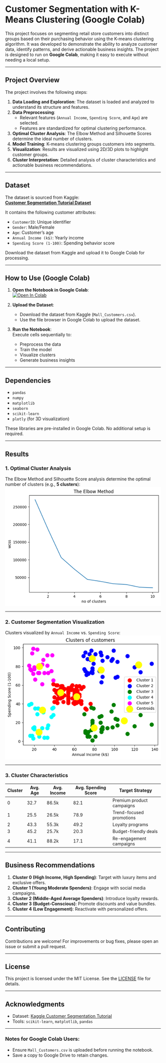 # Customer Segmentation with K-Means Clustering (Google Colab)

This project focuses on segmenting retail store customers into distinct groups based on their purchasing behavior using the K-means clustering algorithm. It was developed to demonstrate the ability to analyze customer data, identify patterns, and derive actionable business insights. The project is designed to run on **Google Colab**, making it easy to execute without needing a local setup.

---

## Project Overview

The project involves the following steps:

1. **Data Loading and Exploration**: The dataset is loaded and analyzed to understand its structure and features.
2. **Data Preprocessing**:
   - Relevant features (`Annual Income`, `Spending Score`, and `Age`) are selected.
   - Features are standardized for optimal clustering performance.
3. **Optimal Cluster Analysis**: The Elbow Method and Silhouette Scores determine the ideal number of clusters.
4. **Model Training**: K-means clustering groups customers into segments.
5. **Visualization**: Results are visualized using 2D/3D plots to highlight customer groups.
6. **Cluster Interpretation**: Detailed analysis of cluster characteristics and actionable business recommendations.

---

## Dataset

The dataset is sourced from Kaggle:  
**[Customer Segmentation Tutorial Dataset](https://www.kaggle.com/datasets/vjchoudhary7/customer-segmentation-tutorial-in-python)**  

It contains the following customer attributes:
- `CustomerID`: Unique identifier
- `Gender`: Male/Female
- `Age`: Customer’s age
- `Annual Income (k$)`: Yearly income
- `Spending Score (1-100)`: Spending behavior score  

Download the dataset from Kaggle and upload it to Google Colab for processing.

---

## How to Use (Google Colab)

1. **Open the Notebook in Google Colab**:  
   [![Open In Colab](https://colab.research.google.com/assets/colab-badge.svg)](https://colab.research.google.com/)

2. **Upload the Dataset**:  
   - Download the dataset from Kaggle (`Mall_Customers.csv`).
   - Use the file browser in Google Colab to upload the dataset.

3. **Run the Notebook**:  
   Execute cells sequentially to:  
   - Preprocess the data  
   - Train the model  
   - Visualize clusters  
   - Generate business insights  

---

## Dependencies

- `pandas`
- `numpy`
- `matplotlib`
- `seaborn`
- `scikit-learn`
- `plotly` (for 3D visualization)

These libraries are pre-installed in Google Colab. No additional setup is required.

---

## Results

### 1. Optimal Cluster Analysis  
The Elbow Method and Silhouette Score analysis determine the optimal number of clusters (e.g., **5 clusters**):  
![Elbow Method Plot](images/Elbow%20Method%20Plot.png)  

---

### 2. Customer Segmentation Visualization  
Clusters visualized by `Annual Income` vs. `Spending Score`:  
![Customer Clusters](images/Customer%20Clusters%20Visualization.png)  

---

### 3. Cluster Characteristics  
| Cluster | Avg. Age | Avg. Income | Avg. Spending Score | Target Strategy                     |  
|---------|----------|-------------|---------------------|-------------------------------------|  
| 0       | 32.7     | 86.5k       | 82.1                | Premium product campaigns           |  
| 1       | 25.5     | 26.5k       | 78.9                | Trend-focused promotions            |  
| 2       | 43.3     | 55.3k       | 49.2                | Loyalty programs                    |  
| 3       | 45.2     | 25.7k       | 20.3                | Budget-friendly deals               |  
| 4       | 41.1     | 88.2k       | 17.1                | Re-engagement campaigns             |  

---

## Business Recommendations

1. **Cluster 0 (High Income, High Spending)**: Target with luxury items and exclusive offers.  
2. **Cluster 1 (Young Moderate Spenders)**: Engage with social media campaigns.  
3. **Cluster 2 (Middle-Aged Average Spenders)**: Introduce loyalty rewards.  
4. **Cluster 3 (Budget-Conscious)**: Promote discounts and value bundles.  
5. **Cluster 4 (Low Engagement)**: Reactivate with personalized offers.  

---

## Contributing

Contributions are welcome! For improvements or bug fixes, please open an issue or submit a pull request.

---

## License

This project is licensed under the MIT License. See the [LICENSE](LICENSE) file for details.

---

## Acknowledgments

- Dataset: [Kaggle Customer Segmentation Tutorial](https://www.kaggle.com/datasets/vjchoudhary7/customer-segmentation-tutorial-in-python)
- Tools: `scikit-learn`, `matplotlib`, `pandas`

---

### Notes for Google Colab Users:
- Ensure `Mall_Customers.csv` is uploaded before running the notebook.
- Save a copy to Google Drive to retain changes.
